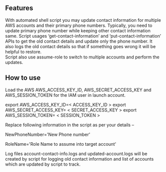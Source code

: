 ## Features
With automated shell script you may update contact information for multiple AWS accounts and their primary phone numbers. Typically, you need to update primary phone number while keeping other contact information same. Script usages ‘get-contact-information’ and ‘put-contact-information’ APIs to get the old contact details and update only the phone number. It also logs the old contact details so that if something goes wrong it will be helpful to restore.  
Script also use assume-role to switch to multiple accounts and perform the updates. 

## How to use
Load the AWS AWS_ACCESS_KEY_ID, AWS_SECRET_ACCESS_KEY and AWS_SESSION_TOKEN for the IAM user in launch account. 
 
export AWS_ACCESS_KEY_ID=< ACCESS_KEY_ID >
export AWS_SECRET_ACCESS_KEY= < SECRET_ACCESS_KEY >
export AWS_SESSION_TOKEN= < SESSION_TOKEN >
 
Replace following information in the script as per your details – 
 
NewPhoneNumber='New Phone number'

RoleName='Role Name to assume into target account'

Log files account-contact-info.logs and updated-account.logs will be created by script for logging old contact information and list of accounts which are updated by script to track. 
